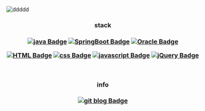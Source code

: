 
![ddddd](https://capsule-render.vercel.app/api?type=soft&fontColor=F0F8FF&text=Songhee&color=s)

<h3 align="center">stack</h3>

<h3 align="center">  

[![java Badge](http://img.shields.io/badge/Java-007396?style=flat-square&logo=java&logoColor=white)](#) [![SpringBoot Badge](http://img.shields.io/badge/SpringBoot-6DB33F?style=flat-square&logo=SpringBoot&logoColor=white)](https://github.com/songhees/documents/tree/main/spring) [![Oracle Badge](http://img.shields.io/badge/Oracle-F80000?style=flat-square&logo=Oracle&logoColor=white)](#)  
  
[![HTML Badge](http://img.shields.io/badge/HTML-E34F26?style=flat-square&logo=HTML5&logoColor=white)](https://github.com/songhees/documents/tree/main/front/html) [![css Badge](http://img.shields.io/badge/css-1572B6?style=flat-square&logo=CSS3&logoColor=white)](https://github.com/songhees/documents/tree/main/front/css) [![javascript Badge](http://img.shields.io/badge/JavaScript-F7DF1E?style=flat-square&logo=JavaScript&logoColor=white)](#) [![jQuery Badge](http://img.shields.io/badge/jQuery-0769AD?style=flat-square&logo=jQuery&logoColor=white)](#) </h3>


</br>

<h3 align="center">info</h3>

<h3 align="center"> 

[![git blog Badge](http://img.shields.io/badge/Git%20blog-black?style=flat-square&logo=blogger&logoColor=white)](https://songhees.github.io/)

</h3>
